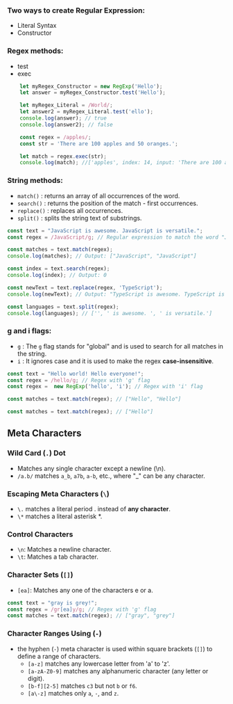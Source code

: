 ### Two ways to create Regular Expression:
- Literal Syntax
- Constructor
### Regex methods:
- test
- exec
```javascript
    let myRegex_Constructor = new RegExp('Hello');
    let answer = myRegex_Constructor.test('Hello');

    let myRegex_Literal = /World/;
    let answer2 = myRegex_Literal.test('ello');
    console.log(answer); // true
    console.log(answer2); // false

    const regex = /apples/;
    const str = 'There are 100 apples and 50 oranges.';

    let match = regex.exec(str);
    console.log(match); //['apples', index: 14, input: 'There are 100 apples and 50 oranges.', groups: undefined]
```
### String methods:
- `match()` : returns an array of all occurrences of the word.
- `search()` : returns the position of the match - first occurrences.
- `replace()` : replaces all occurrences.
- `split()` : splits the string text of substrings.
```javascript
const text = "JavaScript is awesome. JavaScript is versatile.";
const regex = /JavaScript/g; // Regular expression to match the word "JavaScript" globally

const matches = text.match(regex);
console.log(matches); // Output: ["JavaScript", "JavaScript"]

const index = text.search(regex);
console.log(index); // Output: 0

const newText = text.replace(regex, 'TypeScript');
console.log(newText); // Output: "TypeScript is awesome. TypeScript is versatile."

const languages = text.split(regex);
console.log(languages); // ['', ' is awesome. ', ' is versatile.']
```
### g and i flags:
- `g` : The `g` flag stands for "global" and is used to search for all matches in the string.
- `i` : It ignores case and it is used to make the regex **case-insensitive**.
```javascript
const text = "Hello world! Hello everyone!";
const regex = /hello/g; // Regex with 'g' flag
const regex =  new RegExp('hello', 'i'); // Regex with 'i' flag

const matches = text.match(regex); // ["Hello", "Hello"]

const matches = text.match(regex); // ["Hello"]
```
## Meta Characters
### Wild Card (`.`) Dot
- Matches any single character except a newline (\n).
- `/a.b/` matches `a_b`, `a7b`, `a-b`, etc., where "_" can be any character.
### Escaping Meta Characters (`\`)
- `\.` matches a literal period . instead of **any character**.
- `\*` matches a literal asterisk *.
### Control Characters
- `\n`: Matches a newline character.
- `\t`: Matches a tab character.
### Character Sets (`[]`)
- `[ea]`: Matches any one of the characters e or a.
```javascript
const text = "gray is grey!";
const regex = /gr[ea]y/g; // Regex with 'g' flag
const matches = text.match(regex); // ["gray", "grey"]
```
### Character Ranges Using (`-`)
- the hyphen (`-`) meta character is used within square brackets (`[]`) to define a range of characters.
  - `[a-z]` matches any lowercase letter from 'a' to 'z'.
  - `[a-zA-Z0-9]` matches any alphanumeric character (any letter or digit).
  - `[b-f][2-5]` matches `c3` but not `b` or `f6`.
  - `[a\-z]` matches only `a`, `-`, and `z`.
